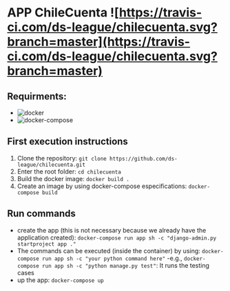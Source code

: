 # APP ChileCuenta ![https://travis-ci.com/ds-league/chilecuenta.svg?branch=master](https://travis-ci.com/ds-league/chilecuenta.svg?branch=master)

## Requirments: 
- ![docker](https://docs.docker.com/install/linux/docker-ce/ubuntu/) 
- ![docker-compose](https://docs.docker.com/compose/install/)

## First execution instructions
1. Clone the repository: ```git clone https://github.com/ds-league/chilecuenta.git```
2. Enter the root folder: ```cd chilecuenta```
3. Build the docker image: ```docker build .```
4. Create an image by using docker-compose especifications: ```docker-compose build```

## Run commands 
- create the app (this is not necessary because we already have the application created): ```docker-compose run app sh -c "django-admin.py startproject app ."```
- The commands can be executed (inside the container) by using: ```docker-compose run app sh -c "your python command here"```
  -e.g., ```docker-compose run app sh -c "python manage.py test"```: It runs the testing cases
- up the app: ```docker-compose up```
